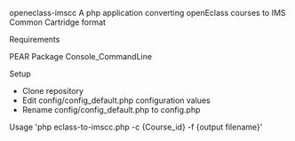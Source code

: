 
openeclass-imscc
A php application converting openEclass courses to IMS Common Cartridge format

Requirements

PEAR Package Console_CommandLine

Setup

- Clone repository
- Edit config/config_default.php configuration values
- Rename config/config_default.php to config.php

Usage
'php eclass-to-imscc.php -c {Course_id} -f {output filename}'
